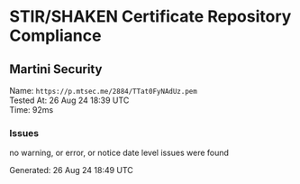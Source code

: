 # STIR/SHAKEN Certificate Repository Compliance

## Martini Security

Name: `https://p.mtsec.me/2884/TTat0FyNAdUz.pem`\
Tested At: 26 Aug 24 18:39 UTC\
Time: 92ms

### Issues

no warning, or error, or notice date level issues were found

Generated: 26 Aug 24 18:49 UTC